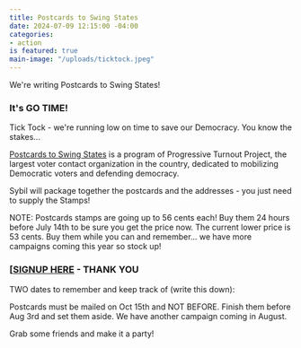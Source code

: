 ```yaml
---
title: Postcards to Swing States
date: 2024-07-09 12:15:00 -04:00
categories:
- action
is featured: true
main-image: "/uploads/ticktock.jpeg"
---
```


We're writing Postcards to Swing States!

### It's GO TIME!

Tick Tock - we're running low on time to save our Democracy. You know the stakes...

[Postcards to Swing States](https://www.turnoutpac.org/postcards/) is a program of Progressive Turnout Project, the largest voter contact organization in the country, dedicated to mobilizing Democratic voters and defending democracy.

Sybil will package together the postcards and the addresses - you just need to supply the Stamps! 

NOTE: Postcards stamps are going up to 56 cents each! Buy them 24 hours before July 14th to be sure you get the price now. The current lower price is 53 cents. Buy them while you can and remember... we have more campaigns coming this year so stock up!

### [[SIGNUP HERE](https://docs.google.com/forms/d/e/1FAIpQLSf_nP9Sm2sSdqNxuutaFdsi_ZW112ERh4LnvakvxscqbJPXkQ/viewform) - THANK YOU 

TWO dates to remember and keep track of (write this down):

Postcards must be mailed on Oct 15th and NOT BEFORE.
Finish them before Aug 3rd and set them aside. We have another campaign coming in August. 

Grab some friends and make it a party! 
 

